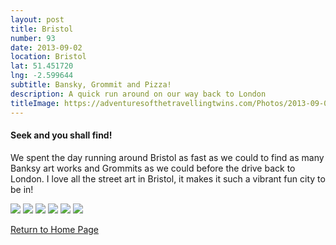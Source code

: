 ```yaml
---
layout: post
title: Bristol
number: 93
date: 2013-09-02
location: Bristol
lat: 51.451720
lng: -2.599644
subtitle: Bansky, Grommit and Pizza!
description: A quick run around on our way back to London
titleImage: https://adventuresofthetravellingtwins.com/Photos/2013-09-02-Bristol/P1010177.JPG
---
```


<h4>Seek and you shall find!</h4>

We spent the day running around Bristol as fast as we could to find as many Banksy art works and Grommits as we could before the drive back to London.
I love all the street art in Bristol, it makes it such a vibrant fun city to be in!

<img src="https://adventuresofthetravellingtwins.com/Photos/2013-09-02-Bristol/IMG_3907.JPG" class="image1">
<img src="https://adventuresofthetravellingtwins.com/Photos/2013-09-02-Bristol/P1010086.JPG" class="image1">
<img src="https://adventuresofthetravellingtwins.com/Photos/2013-09-02-Bristol/P1010177.JPG" class="image1">
<img src="https://adventuresofthetravellingtwins.com/Photos/2013-09-02-Bristol/P1010085.JPG" class="image1">
<img src="https://adventuresofthetravellingtwins.com/Photos/2013-09-02-Bristol/P1010144.JPG" class="image1">
<img src="https://adventuresofthetravellingtwins.com/Photos/2013-09-02-Bristol/P1010155.JPG" class="image1">


<a href="https://adventuresofthetravellingtwins.com/">Return to Home Page</a>
